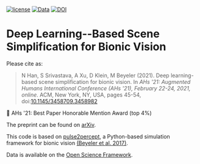 [![license](https://img.shields.io/badge/License-BSD%203--Clause-blue.svg)](https://github.com/uwescience/pulse2percept/blob/master/LICENSE)
[![Data](https://img.shields.io/badge/data-osf.io-lightgrey.svg)](https://osf.io/s2udz/)
[![DOI](https://img.shields.io/badge/DOI-10.1145%2F3458709.3458982-orange)](https://doi.org/10.1145/3458709.3458982)

# Deep Learning--Based Scene Simplification for Bionic Vision

Please cite as:

> N Han, S Srivastava, A Xu, D Klein, M Beyeler (2021). Deep learning-based scene simplification for bionic vision. In *AHs '21: Augmented Humans International Conference (AHs '21), February 22-24, 2021, online*. ACM, New York, NY, USA, pages 45-54, doi:[10.1145/3458709.3458982](https://doi.org/10.1145/3458709.3458982)

🥈 AHs '21: Best Paper Honorable Mention Award (top 4%)

The preprint can be found on [arXiv](https://arxiv.org/abs/2102.00297).

This code is based on [pulse2percept](https://github.com/uwescience/pulse2percept),
a Python-based simulation framework for bionic vision
[(Beyeler et al. 2017)](https://doi.org/10.25080/shinma-7f4c6e7-00c).

Data is available on the [Open Science Framework](https://osf.io/s2udz/).
